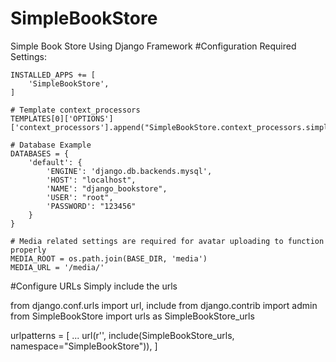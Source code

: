 # SimpleBookStore
Simple Book Store Using Django Framework
#Configuration
Required Settings:
```
INSTALLED_APPS += [
    'SimpleBookStore',
]

# Template context_processors
TEMPLATES[0]['OPTIONS']['context_processors'].append("SimpleBookStore.context_processors.simple_book_store_processor")

# Database Example
DATABASES = {
    'default': {
        'ENGINE': 'django.db.backends.mysql',
        'HOST': "localhost",
        'NAME': "django_bookstore",
        'USER': "root",
        'PASSWORD': "123456"
    }
}

# Media related settings are required for avatar uploading to function properly
MEDIA_ROOT = os.path.join(BASE_DIR, 'media')
MEDIA_URL = '/media/'
```

#Configure URLs
Simply include the urls

from django.conf.urls import url, include
from django.contrib import admin
from SimpleBookStore import urls as SimpleBookStore_urls

urlpatterns = [
    ...
    url(r'', include(SimpleBookStore_urls, namespace="SimpleBookStore")),
]
```